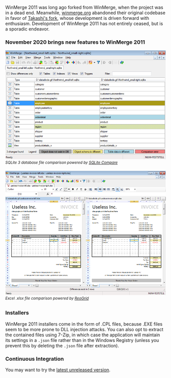 WinMerge 2011 was long ago forked from WinMerge, when the project was in a dead end.
Meanwhile, [winmerge.org](https://winmerge.org/) abandoned their original codebase in favor of [Takashi's fork](https://github.com/WinMerge/winmerge),
whose development is driven forward with enthusiasm. Development of WinMerge 2011 has not entirely ceased, but is a sporadic endeavor.

### November 2020 brings new features to WinMerge 2011

![SQLite Compare integrated into WinMerge GUI](Screenshots/SQLiteCompareHostedInWinMerge2011.png)  
<sup>*SQLite 3 database file comparison powered by [SQLite Compare](https://github.com/datadiode/SQLiteCompare)*</sup>

![ReoGrid Compare integrated into WinMerge GUI](Screenshots/ReoGridCompareHostedInWinMerge2011.png)  
<sup>*Excel .xlsx file comparison powered by [ReoGrid](https://github.com/datadiode/ReoGrid)*</sup>

### Installers
WinMerge 2011 installers come in the form of .CPL files, because .EXE files seem to be more prone to DLL injection attacks. You can also opt to extract the contained files using 7-Zip, in which case the application will maintain its settings in a `.json` file rather than in the Windows Registry (unless you prevent this by deleting the `.json` file after extraction).

### Continuous Integration
You may want to try the
[latest unreleased version](https://ci.appveyor.com/project/datadiode/winmerge2011/build/artifacts).
